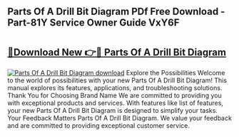 ## Parts Of A Drill Bit Diagram PDf Free Download - Part-81Y Service Owner Guide VxY6F

# <h2><a href="http://dfj42a.blite.top/?on=Parts+Of+A+Drill+Bit+Diagram">🔗Download New 👉🔴 Parts Of A Drill Bit Diagram</a></h2>

[![Parts Of A Drill Bit Diagram download](https://i.imgur.com/lujVjoI.png)](http://dfj42a.blite.top/?on=Parts+Of+A+Drill+Bit+Diagram)
Explore the Possibilities Welcome to the world of possibilities with your new Parts Of A Drill Bit Diagram! This manual explores its features, applications, and troubleshooting solutions. Thank You for Choosing Brand Name We are committed to providing you with exceptional products and services. With features like list of features, your new Parts Of A Drill Bit Diagram is designed to simplify your tasks. Your Feedback Matters Parts Of A Drill Bit Diagram. We value your feedback and are committed to providing exceptional customer service.
